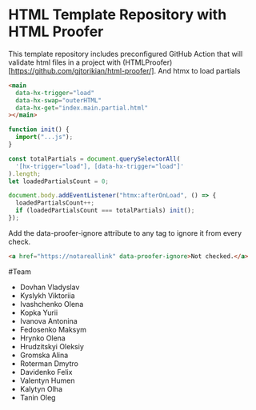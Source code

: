 # HTML Template Repository with HTML Proofer

This template repository includes preconfigured GitHub Action that will validate html files in a project with (HTMLProofer)[https://github.com/gjtorikian/html-proofer/].
And htmx to load partials

```html
<main
  data-hx-trigger="load"
  data-hx-swap="outerHTML"
  data-hx-get="index.main.partial.html"
></main>
```

```js
function init() {
  import("...js");
}

const totalPartials = document.querySelectorAll(
  '[hx-trigger="load"], [data-hx-trigger="load"]'
).length;
let loadedPartialsCount = 0;

document.body.addEventListener("htmx:afterOnLoad", () => {
  loadedPartialsCount++;
  if (loadedPartialsCount === totalPartials) init();
});
```

Add the data-proofer-ignore attribute to any tag to ignore it from every check.

```html
<a href="https://notareallink" data-proofer-ignore>Not checked.</a>
```

#Team

- Dovhan Vladyslav
- Kyslykh Viktoriia
- Ivashchenko Olena
- Kopka Yurii
- Ivanova Antonina
- Fedosenko Maksym
- Hrynko Olena
- Hrudzitskyi Oleksiy
- Gromska Alina
- Roterman Dmytro
- Davidenko Felix
- Valentyn Humen
- Kalytyn Olha
- Tanin Oleg